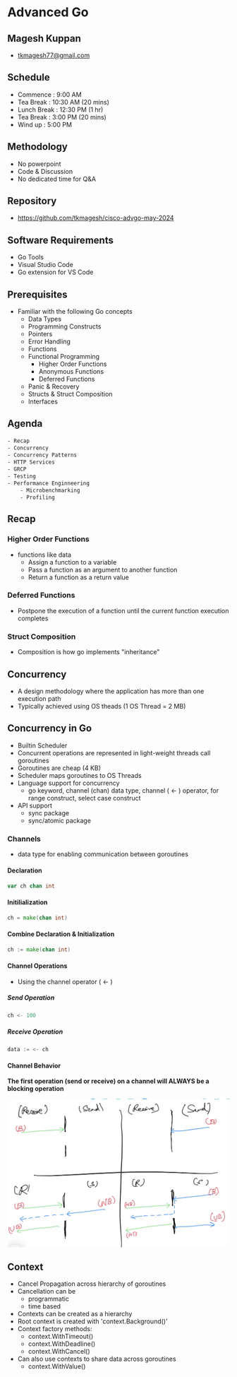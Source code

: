 # Advanced Go

## Magesh Kuppan
- tkmagesh77@gmail.com

## Schedule
- Commence      : 9:00 AM
- Tea Break     : 10:30 AM (20 mins)
- Lunch Break   : 12:30 PM (1 hr)
- Tea Break     : 3:00 PM (20 mins)
- Wind up       : 5:00 PM

## Methodology
- No powerpoint
- Code & Discussion
- No dedicated time for Q&A

## Repository
- https://github.com/tkmagesh/cisco-advgo-may-2024

## Software Requirements
- Go Tools
- Visual Studio Code 
- Go extension for VS Code

## Prerequisites
- Familiar with the following Go concepts
    - Data Types
    - Programming Constructs
    - Pointers
    - Error Handling
    - Functions
    - Functional Programming
        - Higher Order Functions
        - Anonymous Functions
        - Deferred Functions
    - Panic & Recovery
    - Structs & Struct Composition
    - Interfaces

## Agenda
    - Recap
    - Concurrency
    - Concurrency Patterns
    - HTTP Services
    - GRCP
    - Testing
    - Performance Enginneering
        - Microbenchmarking
        - Profiling

## Recap
### Higher Order Functions
- functions like data
    - Assign a function to a variable
    - Pass a function as an argument to another function
    - Return a function as a return value
### Deferred Functions
- Postpone the execution of a function until the current function execution completes
### Struct Composition
- Composition is how go implements "inheritance"

## Concurrency
- A design methodology where the application has more than one execution path
- Typically achieved using OS theads (1 OS Thread = 2 MB)

## Concurrency in Go
- Builtin Scheduler
- Concurrent operations are represented in light-weight threads call goroutines
- Goroutines are cheap (4 KB)
- Scheduler maps goroutines to OS Threads
- Language support for concurrency
    - go keyword, channel (chan) data type, channel ( <- ) operator, for range construct, select case construct
- API support
    - sync package
    - sync/atomic package

### Channels
- data type for enabling communication between goroutines
#### Declaration
```go
var ch chan int
```
#### Initilialization
```go
ch = make(chan int)
```
#### Combine Declaration & Initialization
```go
ch := make(chan int)
```
#### Channel Operations 
- Using the channel operator ( <- )
##### Send Operation
```go
ch <- 100
```
##### Receive Operation
```go
data := <- ch
```
#### Channel Behavior
**The first operation (send or receive) on a channel will ALWAYS be a blocking operation**

![image](./images/channel-operations.png)

## Context
- Cancel Propagation across hierarchy of goroutines
- Cancellation can be
    - programmatic
    - time based
- Contexts can be created as a hierarchy
- Root context is created with 'context.Background()'
- Context factory methods:
    - context.WithTimeout()
    - context.WithDeadline()
    - context.WithCancel()
- Can also use contexts to share data across goroutines
    - context.WithValue()
    


